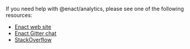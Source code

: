 If you need help with @enact/analytics, please see one of the following resources:

* [Enact web site](http://enactjs.com/)
* [Enact Gitter chat](https://gitter.im/EnactJS/Lobby)
* [StackOverflow](https://stackoverflow.com/questions/tagged/enactjs)
